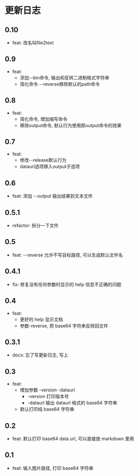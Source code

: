 # 更新日志

## 0.10
- feat: 改名叫file2text

## 0.9
- feat:
  - 添加--bin命令, 输出和反转二进制格式字符串
  - 简化命令 --reverse移除默认的path命令

## 0.8
- feat:
  - 简化命令, 增加缩写命令
  - 移除output命令, 默认行为使用原output命令的效果

## 0.7
- feat: 
  - 修改--release默认行为
  - dataurl选项移入output子选项

## 0.6
- feat: 添加 --output 输出结果到文本文件

## 0.5.1
- refactor: 拆分一下文件

## 0.5

- feat: --reverse 允许不写目标路径, 可以生成默认文件名

## 0.4.1

- fix: 修复没有任何参数时显示的 help 信息不正确的问题

## 0.4

- feat: 
  - 更好的 help 显示文档
  - 参数-reverse, 把 base64 字符串反转回文件

## 0.3.1

- docs: 忘了写更新日志, 写上

## 0.3

- feat: 
  - 增加参数 -version -dataurl
    - -version 打印版本号
    - -dataurl 输出 dataurl 格式的 base64 字符串
  - 默认打印纯 base64 字符串

## 0.2

- feat: 默认打印 base64 data url, 可以直接放 markdown 里用

## 0.1

- feat: 输入图片路径, 打印 base64 字符串
